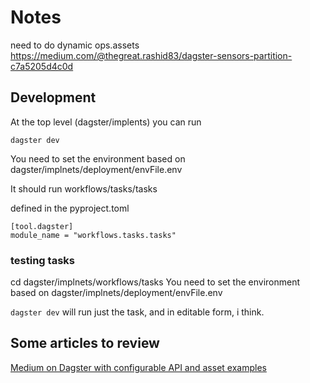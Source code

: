 # Notes

need to do dynamic ops.assets
https://medium.com/@thegreat.rashid83/dagster-sensors-partition-c7a5205d4c0d

## Development

At the top level (dagster/implents) you can run 

`dagster dev`

You need to set the environment based on dagster/implnets/deployment/envFile.env

It should run workflows/tasks/tasks

defined in the pyproject.toml

```
[tool.dagster]
module_name = "workflows.tasks.tasks"
```

### testing tasks

cd dagster/implnets/workflows/tasks
You need to set the environment based on dagster/implnets/deployment/envFile.env

`dagster dev`
will run just the task, and in editable form, i think.

## Some articles to review

[Medium on Dagster with configurable API and asset examples](https://medium.com/@alexandreguitton_12701/notes-1-2-dagster-data-orchestrator-hands-on-2af6772b13d9)
